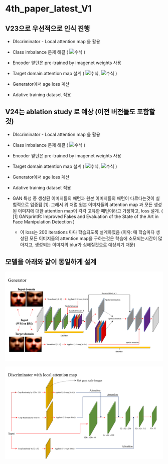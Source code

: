 # 4th_paper_latest_V1

## V23으로 우선적으로 인식 진행
* DIscriminator - Local attention map 을 활용

* Class imbalance 문제 해결 ( ![수식](https://latex.codecogs.com/gif.image?%5Cdpi%7B110%7D%20%5Cbg_black%20%5Cinline%20MAX(%5Cfrac%7BClass_n%7D%7BClass_t%7D)%20-%20(%5Cfrac%7BClass_n%7D%7BClass_t%7D)&plus;1%5Cfrac%7B%7D%7B) )

* Encoder 앞단은 pre-trained by imagenet weights 사용

* Target domain attention map 설계 (  ![수식](https://latex.codecogs.com/gif.image?%5Cdpi%7B110%7D%20%5Cbg_black%20%5Cinline%20I=%5Cfrac%7Bx-%5Ctheta%20%7D%7BMAX(%5Csigma%20%5Cfrac%7B1.0%7D%7B%5Csqrt%7BN%7D%7D)), 
![수식](https://latex.codecogs.com/gif.image?%5Cdpi%7B110%7D%20%5Cbg_black%20%5Cinline%20I=%5Cfrac%7B1%7D%7BN%7D%5Csum_%7B%7D%5E%7B%7D(%5Cfrac%7B1%7D%7BMAX(I)%7D&plus;MEAN(I)&plus;0.2))  )

* Generator에서 age loss 계산

* Adative training dataset 적용

## V24는 ablation study 로 예상 (이전 버전들도 포함할 것)

* DIscriminator - Local attention map 을 활용

* Class imbalance 문제 해결 ( ![수식](https://latex.codecogs.com/gif.image?%5Cdpi%7B110%7D%20%5Cbg_black%20%5Cinline%20MAX(%5Cfrac%7BClass_n%7D%7BClass_t%7D)%20-%20(%5Cfrac%7BClass_n%7D%7BClass_t%7D)&plus;1%5Cfrac%7B%7D%7B) )

* Encoder 앞단은 pre-trained by imagenet weights 사용

* Target domain attention map 설계 (  ![수식](https://latex.codecogs.com/gif.image?%5Cdpi%7B110%7D%20%5Cbg_black%20%5Cinline%20I=%5Cfrac%7Bx-%5Ctheta%20%7D%7BMAX(%5Csigma%20%5Cfrac%7B1.0%7D%7B%5Csqrt%7BN%7D%7D)), 
![수식](https://latex.codecogs.com/gif.image?%5Cdpi%7B110%7D%20%5Cbg_black%20%5Cinline%20I=%5Cfrac%7B1%7D%7BN%7D%5Csum_%7B%7D%5E%7B%7D(%5Cfrac%7B1%7D%7BMAX(I)%7D&plus;MEAN(I)&plus;0.2))  )

* Generator에서 age loss 계산

* Adative training dataset 적용

* GAN 특성 중 생성된 이미지들의 패턴과 원본 이미지들의 패턴이 다르다는것이 실험적으로 입증됨 [1]. 그래서 위 처럼 원본 이미지들의 attention map 과 모든 생성된 이미지에 대한 attention map이 각각 고유한 패턴이라고 가정하고, loss 설계. ( [1] GANprintR: Improved Fakes and Evaluation of the State of the Art in Face Manipulation Detection )
  * 이 loss는 200 iterations 마다 학습되도록 설계하였음 (이유: 매 학습마다 생성된 모든 이미지들의 attention map을 구하는것은 학습에 소모되는시간이 많아지고, 생성되는 이미지의 blur가 심해질것으로 예상되기 때문)

## 모델을 아래와 같이 동일하게 설계

![그림](https://github.com/Kimyuhwanpeter/4th_paper_latest_V1/blob/main/f1.png)
<br/>

![그림](https://github.com/Kimyuhwanpeter/4th_paper_latest_V1/blob/main/f2.png)

